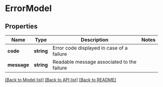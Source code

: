 # ErrorModel

## Properties
Name | Type | Description | Notes
------------ | ------------- | ------------- | -------------
**code** | **string** | Error code displayed in case of a failure | 
**message** | **string** | Readable message associated to the failure | 

[[Back to Model list]](../../README.md#documentation-for-models) [[Back to API list]](../../README.md#documentation-for-api-endpoints) [[Back to README]](../../README.md)


